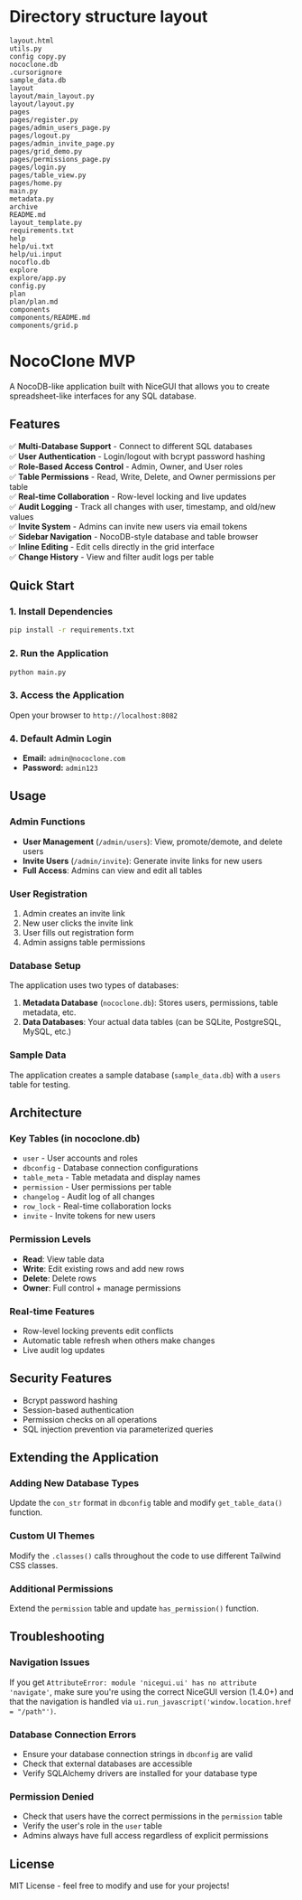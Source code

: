 # Directory structure layout

```
layout.html
utils.py
config copy.py
nococlone.db
.cursorignore
sample_data.db
layout
layout/main_layout.py
layout/layout.py
pages
pages/register.py
pages/admin_users_page.py
pages/logout.py
pages/admin_invite_page.py
pages/grid_demo.py
pages/permissions_page.py
pages/login.py
pages/table_view.py
pages/home.py
main.py
metadata.py
archive
README.md
layout_template.py
requirements.txt
help
help/ui.txt
help/ui.input
nocoflo.db
explore
explore/app.py
config.py
plan
plan/plan.md
components
components/README.md
components/grid.p
```

# NocoClone MVP

A NocoDB-like application built with NiceGUI that allows you to create spreadsheet-like interfaces for any SQL database.

## Features

✅ **Multi-Database Support** - Connect to different SQL databases  
✅ **User Authentication** - Login/logout with bcrypt password hashing  
✅ **Role-Based Access Control** - Admin, Owner, and User roles  
✅ **Table Permissions** - Read, Write, Delete, and Owner permissions per table  
✅ **Real-time Collaboration** - Row-level locking and live updates  
✅ **Audit Logging** - Track all changes with user, timestamp, and old/new values  
✅ **Invite System** - Admins can invite new users via email tokens  
✅ **Sidebar Navigation** - NocoDB-style database and table browser  
✅ **Inline Editing** - Edit cells directly in the grid interface  
✅ **Change History** - View and filter audit logs per table  

## Quick Start

### 1. Install Dependencies
```bash
pip install -r requirements.txt
```

### 2. Run the Application
```bash
python main.py
```

### 3. Access the Application
Open your browser to `http://localhost:8082`

### 4. Default Admin Login
- **Email:** `admin@nococlone.com`
- **Password:** `admin123`

## Usage

### Admin Functions
- **User Management** (`/admin/users`): View, promote/demote, and delete users
- **Invite Users** (`/admin/invite`): Generate invite links for new users
- **Full Access**: Admins can view and edit all tables

### User Registration
1. Admin creates an invite link
2. New user clicks the invite link
3. User fills out registration form
4. Admin assigns table permissions

### Database Setup
The application uses two types of databases:

1. **Metadata Database** (`nococlone.db`): Stores users, permissions, table metadata, etc.
2. **Data Databases**: Your actual data tables (can be SQLite, PostgreSQL, MySQL, etc.)

### Sample Data
The application creates a sample database (`sample_data.db`) with a `users` table for testing.

## Architecture

### Key Tables (in nococlone.db)
- `user` - User accounts and roles
- `dbconfig` - Database connection configurations  
- `table_meta` - Table metadata and display names
- `permission` - User permissions per table
- `changelog` - Audit log of all changes
- `row_lock` - Real-time collaboration locks
- `invite` - Invite tokens for new users

### Permission Levels
- **Read**: View table data
- **Write**: Edit existing rows and add new rows
- **Delete**: Delete rows
- **Owner**: Full control + manage permissions

### Real-time Features
- Row-level locking prevents edit conflicts
- Automatic table refresh when others make changes
- Live audit log updates

## Security Features

- Bcrypt password hashing
- Session-based authentication
- Permission checks on all operations
- SQL injection prevention via parameterized queries

## Extending the Application

### Adding New Database Types
Update the `con_str` format in `dbconfig` table and modify `get_table_data()` function.

### Custom UI Themes
Modify the `.classes()` calls throughout the code to use different Tailwind CSS classes.

### Additional Permissions
Extend the `permission` table and update `has_permission()` function.

## Troubleshooting

### Navigation Issues
If you get `AttributeError: module 'nicegui.ui' has no attribute 'navigate'`, make sure you're using the correct NiceGUI version (1.4.0+) and that the navigation is handled via `ui.run_javascript('window.location.href = "/path"')`.

### Database Connection Errors
- Ensure your database connection strings in `dbconfig` are valid
- Check that external databases are accessible
- Verify SQLAlchemy drivers are installed for your database type

### Permission Denied
- Check that users have the correct permissions in the `permission` table
- Verify the user's role in the `user` table
- Admins always have full access regardless of explicit permissions

## License

MIT License - feel free to modify and use for your projects! 